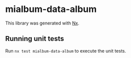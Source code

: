 # mialbum-data-album

This library was generated with [Nx](https://nx.dev).

## Running unit tests

Run `nx test mialbum-data-album` to execute the unit tests.
